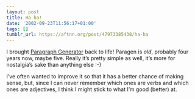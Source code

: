 ```yaml
---
layout: post
title: Ha ha!
date: '2002-09-23T11:56:17+01:00'
tags: []
tumblr_url: https://aftnn.org/post/47973385438/ha-ha
---
```

<p>I brought <a href="/content/paragen/">Paragraph Generator</a> back to life! Paragen is <i>old</i>, probably four years now, maybe five. Really it&rsquo;s pretty simple as well, it&rsquo;s more for nostalgia&rsquo;s sake than anything else :-)</p>
<p>I&rsquo;ve often wanted to improve it so that it has a better chance of making sense, but, since I can never remember which ones are verbs and which ones are adjectives, I think I might stick to what I&rsquo;m good (better) at.</p>
